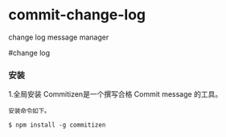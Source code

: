 # commit-change-log
change log message manager

#change log

### 安装

 1.全局安装
	Commitizen是一个撰写合格 Commit message 的工具。
	
	安装命令如下。

	$ npm install -g commitizen

